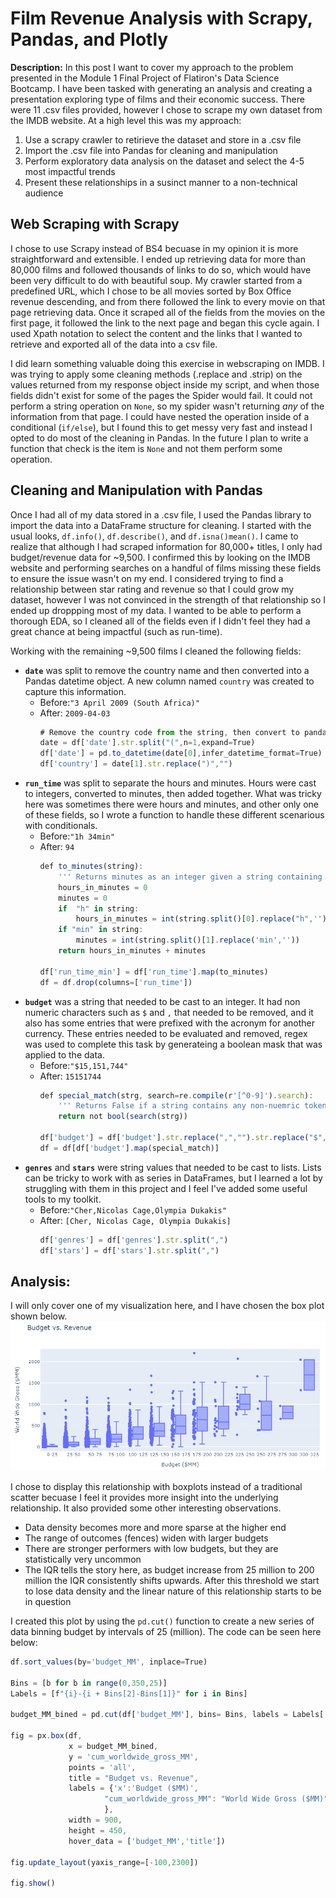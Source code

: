 # Film Revenue Analysis with Scrapy, Pandas, and Plotly

**Description:** In this post I want to cover my approach to the problem presented in the Module 1 Final Project of Flatiron's Data Science Bootcamp. I have been tasked with  generating an analysis and creating a presentation exploring type of films and their economic success. There were 11 .csv files provided, however I chose to scrape my own dataset from the IMDB website. At a high level this was my approach:
1. Use a scrapy crawler to retirieve the dataset and store in a .csv file
2. Import the .csv file into Pandas for cleaning and manipulation
3. Perform exploratory data analysis on the dataset and select the 4-5 most impactful trends
4. Present these relationships in a susinct manner to a non-technical audience

## Web Scraping with Scrapy
I chose to use Scrapy instead of BS4 becuase in my opinion it is more straightforward and extensible. I ended up retrieving data for more than 80,000 films and followed thousands of links to do so, which would have been very difficult to do with beautiful soup. My crawler started from a predefined URL, which I chose to be all movies sorted by Box Office revenue descending, and from there followed the link to every movie on that page retrieving data. Once it scraped all of the fields from the movies on the first page, it followed the link to the next page and began this cycle again. I used Xpath notation to select the content and the links that I wanted to retrieve and exported all of the data into a csv file. 

I did learn something valuable doing this exercise in webscraping on IMDB. I was trying to apply some cleaning methods (.replace and .strip) on the values returned from my response object inside my script, and when those fields didn't exist for some of the pages the Spider would fail. It could not perform a string operation on `None`, so my spider wasn't returning *any* of the information from that page. I could have nested the operation inside of a conditional (`if/else`), but I found this to get messy very fast and instead I opted to do most of the cleaning in Pandas. In the future I plan to write a function that check is the item is `None` and not them perform some operation. 

## Cleaning and Manipulation with Pandas
Once I had all of my data stored in a .csv file, I used the Pandas library to import the data into a DataFrame structure for cleaning. I started with the usual looks, `df.info()`, `df.describe()`, and `df.isna()mean()`. I came to realize that although I had scraped information for 80,000+ titles, I only had budget/revenue data for ~9,500. I confirmed this by looking on the IMDB website and performing searches on a handful of films missing these fields to ensure the issue wasn't on my end. I considered trying to find a relationship between star rating and revenue so that I could grow my dataset, however I was not convinced in the strength of that relationship so I ended up droppping most of my data. I wanted to be able to perform a thorough EDA, so I cleaned all of the fields even if I didn't feel they had a great chance at being impactful (such as run-time). 

Working with the remaining ~9,500 films I cleaned the following fields: 
- **`date`** was split to remove the country name and then converted into a Pandas datetime object. A new column named `country` was created to capture this information.
  - Before:`"3 April 2009 (South Africa)"`
  - After: `2009-04-03`
      ```javascript
      # Remove the country code from the string, then convert to pandas datetime 
      date = df['date'].str.split("(",n=1,expand=True)
      df['date'] = pd.to_datetime(date[0],infer_datetime_format=True)
      df['country'] = date[1].str.replace(")","")
      ```
- **`run_time`** was split to separate the hours and minutes. Hours were cast to integers, converted to minutes, then added together. What was tricky here was sometimes there were hours and minutes, and other only one of these fields, so I wrote a function to handle these different scenarious with conditionals.
  - Before:`"1h 34min"`
  - After: `94`
      ```javascript
      def to_minutes(string):
          ''' Returns minutes as an integer given a string containing hours and minutes '''
          hours_in_minutes = 0
          minutes = 0
          if  "h" in string:
              hours_in_minutes = int(string.split()[0].replace("h",'')) * 60
          if "min" in string:
              minutes = int(string.split()[1].replace('min',''))    
          return hours_in_minutes + minutes

      df['run_time_min'] = df['run_time'].map(to_minutes)
      df = df.drop(columns=['run_time'])
      ```
- **`budget`** was a string that needed to be cast to an integer. It had non numeric characters such as `$` and `,` that needed to be removed, and it also has some entries that were prefixed with the acronym for another currency. These entries needed to be evaluated and removed, regex was used to complete this task by generateing a boolean mask that was applied to the data. 
  - Before:`"$15,151,744"`
  - After: `15151744`
      ```javascript
      def special_match(strg, search=re.compile(r'[^0-9]').search):
          ''' Returns False if a string contains any non-nuemric tokens, used as a boolean mask in filtering'''
          return not bool(search(strg))

      df['budget'] = df['budget'].str.replace(",","").str.replace("$","").str.rstrip()
      df = df[df['budget'].map(special_match)]
      ```
- **`genres`** and **`stars`** were string values that needed to be cast to lists. Lists can be tricky to work with as series in DataFrames, but I learned a lot by struggling with them in this project and I feel I've added some useful tools to my toolkit.  
  - Before:`"Cher,Nicolas Cage,Olympia Dukakis"`
  - After: `[Cher, Nicolas Cage, Olympia Dukakis]`
      ```javascript
      df['genres'] = df['genres'].str.split(",")
      df['stars'] = df['stars'].str.split(",")
      ```
      
## Analysis:
I will only cover one of my visualization here, and I have chosen the box plot shown below.
<img src="/images/Budget vs Revenue Box Plot.PNG?raw=true">

I chose to display this relationship with boxplots instead of a traditional scatter becuase I feel it provides more insight into the underlying relationship. It also provided some other interesting observations.
- Data density becomes more and more sparse at the higher end
- The range of outcomes (fences) widen with larger budgets
- There are stronger performers with low budgets, but they are statistically very uncommon
- The IQR tells the story here, as budget increase from 25 million to 200 million the IQR consistently shifts upwards. After this threshold we start to lose data density and the linear nature of this relationship starts to be in question

I created this plot by using the `pd.cut()` function to create a new series of data binning budget by intervals of 25 (million). The code can be seen here below:
```javascript
df.sort_values(by='budget_MM', inplace=True)

Bins = [b for b in range(0,350,25)]
Labels = [f"{i}-{i + Bins[2]-Bins[1]}" for i in Bins]

budget_MM_bined = pd.cut(df['budget_MM'], bins= Bins, labels = Labels[:-1])

fig = px.box(df, 
             x = budget_MM_bined, 
             y = 'cum_worldwide_gross_MM', 
             points = 'all',
             title = "Budget vs. Revenue",
             labels = {'x':'Budget ($MM)',
                     "cum_worldwide_gross_MM": "World Wide Gross ($MM)"
                     },
             width = 900,
             height = 450,
             hover_data = ['budget_MM','title'])

fig.update_layout(yaxis_range=[-100,2300])

fig.show()
```

